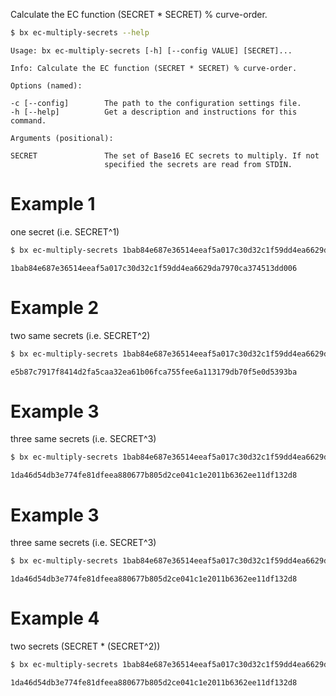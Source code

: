 Calculate the EC function (SECRET * SECRET) % curve-order.
```sh
$ bx ec-multiply-secrets --help
```
```
Usage: bx ec-multiply-secrets [-h] [--config VALUE] [SECRET]...          

Info: Calculate the EC function (SECRET * SECRET) % curve-order.         

Options (named):

-c [--config]        The path to the configuration settings file.        
-h [--help]          Get a description and instructions for this command.

Arguments (positional):

SECRET               The set of Base16 EC secrets to multiply. If not    
                     specified the secrets are read from STDIN.
```
# Example 1
one secret (i.e. SECRET^1)
```sh
$ bx ec-multiply-secrets 1bab84e687e36514eeaf5a017c30d32c1f59dd4ea6629da7970ca374513dd006
```
```
1bab84e687e36514eeaf5a017c30d32c1f59dd4ea6629da7970ca374513dd006
```
# Example 2
two same secrets (i.e. SECRET^2)
```sh
$ bx ec-multiply-secrets 1bab84e687e36514eeaf5a017c30d32c1f59dd4ea6629da7970ca374513dd006 1bab84e687e36514eeaf5a017c30d32c1f59dd4ea6629da7970ca374513dd006
```
```
e5b87c7917f8414d2fa5caa32ea61b06fca755fee6a113179db70f5e0d5393ba
```
# Example 3
three same secrets (i.e. SECRET^3)
```sh
$ bx ec-multiply-secrets 1bab84e687e36514eeaf5a017c30d32c1f59dd4ea6629da7970ca374513dd006 1bab84e687e36514eeaf5a017c30d32c1f59dd4ea6629da7970ca374513dd006 1bab84e687e36514eeaf5a017c30d32c1f59dd4ea6629da7970ca374513dd006
```
```
1da46d54db3e774fe81dfeea880677b805d2ce041c1e2011b6362ee11df132d8
```
# Example 3
three same secrets (i.e. SECRET^3)
```sh
$ bx ec-multiply-secrets 1bab84e687e36514eeaf5a017c30d32c1f59dd4ea6629da7970ca374513dd006 1bab84e687e36514eeaf5a017c30d32c1f59dd4ea6629da7970ca374513dd006 1bab84e687e36514eeaf5a017c30d32c1f59dd4ea6629da7970ca374513dd006
```
```
1da46d54db3e774fe81dfeea880677b805d2ce041c1e2011b6362ee11df132d8
```
# Example 4
two secrets (SECRET * (SECRET^2))
```sh
$ bx ec-multiply-secrets 1bab84e687e36514eeaf5a017c30d32c1f59dd4ea6629da7970ca374513dd006 e5b87c7917f8414d2fa5caa32ea61b06fca755fee6a113179db70f5e0d5393ba
```
```
1da46d54db3e774fe81dfeea880677b805d2ce041c1e2011b6362ee11df132d8
```
